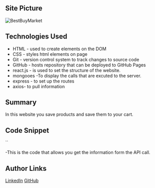 ## Site Picture
![BestBuyMarket](https://media-exp1.licdn.com/dms/image/C4E22AQF-o2QfVfZ1Eg/feedshare-shrink_800/0?e=1584576000&v=beta&t=uckpnMf1_D8tFOVkHRscIxzDIs3yDrU7GzU9LiPVysE)


## Technologies Used
- HTML - used to create elements on the DOM
- CSS - styles html elements on page
- Git - version control system to track changes to source code
- GitHub - hosts repository that can be deployed to GitHub Pages
- react.js - is used to set the structure of the website.
- mongooes -To display the calls that are excuted to the server.
- express - to set up the routes
- axios- to pull information
## Summary 
In this website you save products and save them to your cart.

## Code Snippet
``
<script>
    <Row className="mt-2">
  {this.state.items.map(data =>{
      return(
        <Col key={data.sku}>
      <Card style={{ width: '18rem' }} className="text-center">
      <Card.Img variant="top" src={data.image}/>
      <Card.Body>
        <Card.Title>{data.name}</Card.Title>
        <Card.Text className="text-center">${data.salePrice}</Card.Text>
        <Card.Text value={data.shortDescription}> 
          <h4>Description:</h4> {data.shortDescription}
    </Card.Text>
    <Button variant="primary" onClick={this.saveCart}  value={data.shortDescription} name={[data.name,data.image,data.fulfilledBy,data.salePrice]}>Add to cart</Button>
    <Button variant="warning" id={data.sku}>View Details</Button>
  </Card.Body>
</Card>
</Col>

      )
    })}
</Row>

    </script>
-This is the code that allows you get the information form the API call.  
## Author Links
[LinkedIn](linkedin.com/in/andres-felipe-jimenez-ferreira-b67a35192)
[GitHub](https://github.com/AndresF97)

